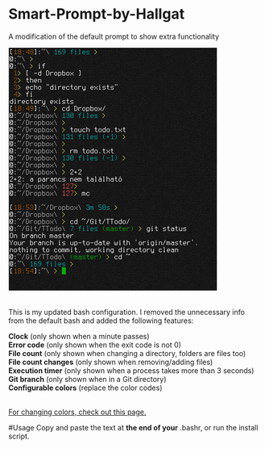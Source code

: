 # Smart-Prompt-by-Hallgat
A modification of the default prompt to show extra functionality<br />

![alt tag](https://raw.githubusercontent.com/hallgat89/Smart-Prompt-by-Hallgat/master/preview.png)

<br />
This is my updated bash configuration. I removed the unnecessary info from the default bash and added the following features:<br />

<b>Clock</b> (only shown when a minute passes)<br />
<b>Error code</b> (only shown when the exit code is not 0)<br />
<b>File count</b> (only shown when changing a directory, folders are files too)<br />
<b>File count changes</b> (only shown when removing/adding files)<br />
<b>Execution timer</b> (only shown when a process takes more than 3 seconds)<br />
<b>Git branch</b> (only shown when in a Git directory)<br />
<b>Configurable colors</b>  (replace the color codes)<br />
<br />

<a href="http://misc.flogisoft.com/bash/tip_colors_and_formatting">For changing colors, check out this page.</a>

#Usage
Copy and paste the text at <b>the end of your</b> .bashr, or run the install script.
